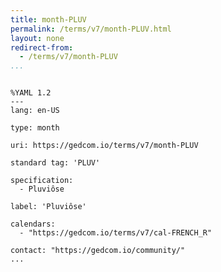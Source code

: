 ```yaml
---
title: month-PLUV
permalink: /terms/v7/month-PLUV.html
layout: none
redirect-from:
  - /terms/v7/month-PLUV
...
```


```

%YAML 1.2
---
lang: en-US

type: month

uri: https://gedcom.io/terms/v7/month-PLUV

standard tag: 'PLUV'

specification:
  - Pluviôse

label: 'Pluviôse'

calendars:
  - "https://gedcom.io/terms/v7/cal-FRENCH_R"

contact: "https://gedcom.io/community/"
...

```
